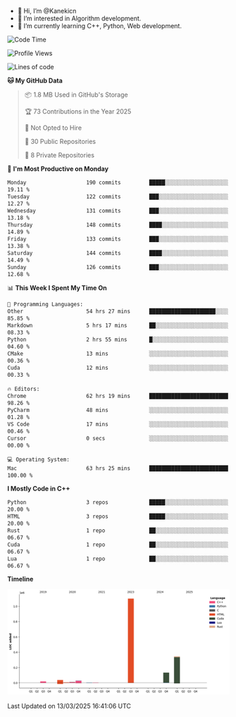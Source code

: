 - 👋 Hi, I’m @Kanekicn
- 👀 I’m interested in Algorithm development.
- 🌱 I’m currently learning C++, Python, Web development.

<!---
cotecsz/cotecsz is a ✨ special ✨ repository because its `README.md` (this file) appears on your GitHub profile.
You can click the Preview link to take a look at your changes.
--->

<!--START_SECTION:waka-->
![Code Time](http://img.shields.io/badge/Code%20Time-2%2C929%20hrs%206%20mins-blue)

![Profile Views](http://img.shields.io/badge/Profile%20Views-0-blue)

![Lines of code](https://img.shields.io/badge/From%20Hello%20World%20I%27ve%20Written-1.7%20million%20lines%20of%20code-blue)

**🐱 My GitHub Data** 

> 📦 1.8 MB Used in GitHub's Storage 
 > 
> 🏆 73 Contributions in the Year 2025
 > 
> 🚫 Not Opted to Hire
 > 
> 📜 30 Public Repositories 
 > 
> 🔑 8 Private Repositories 
 > 
📅 **I'm Most Productive on Monday** 

```text
Monday                   190 commits         █████░░░░░░░░░░░░░░░░░░░░   19.11 % 
Tuesday                  122 commits         ███░░░░░░░░░░░░░░░░░░░░░░   12.27 % 
Wednesday                131 commits         ███░░░░░░░░░░░░░░░░░░░░░░   13.18 % 
Thursday                 148 commits         ████░░░░░░░░░░░░░░░░░░░░░   14.89 % 
Friday                   133 commits         ███░░░░░░░░░░░░░░░░░░░░░░   13.38 % 
Saturday                 144 commits         ████░░░░░░░░░░░░░░░░░░░░░   14.49 % 
Sunday                   126 commits         ███░░░░░░░░░░░░░░░░░░░░░░   12.68 % 
```


📊 **This Week I Spent My Time On** 

```text
💬 Programming Languages: 
Other                    54 hrs 27 mins      █████████████████████░░░░   85.85 % 
Markdown                 5 hrs 17 mins       ██░░░░░░░░░░░░░░░░░░░░░░░   08.33 % 
Python                   2 hrs 55 mins       █░░░░░░░░░░░░░░░░░░░░░░░░   04.60 % 
CMake                    13 mins             ░░░░░░░░░░░░░░░░░░░░░░░░░   00.36 % 
Cuda                     12 mins             ░░░░░░░░░░░░░░░░░░░░░░░░░   00.33 % 

🔥 Editors: 
Chrome                   62 hrs 19 mins      █████████████████████████   98.26 % 
PyCharm                  48 mins             ░░░░░░░░░░░░░░░░░░░░░░░░░   01.28 % 
VS Code                  17 mins             ░░░░░░░░░░░░░░░░░░░░░░░░░   00.46 % 
Cursor                   0 secs              ░░░░░░░░░░░░░░░░░░░░░░░░░   00.00 % 

💻 Operating System: 
Mac                      63 hrs 25 mins      █████████████████████████   100.00 % 
```

**I Mostly Code in C++** 

```text
Python                   3 repos             █████░░░░░░░░░░░░░░░░░░░░   20.00 % 
HTML                     3 repos             █████░░░░░░░░░░░░░░░░░░░░   20.00 % 
Rust                     1 repo              ██░░░░░░░░░░░░░░░░░░░░░░░   06.67 % 
Cuda                     1 repo              ██░░░░░░░░░░░░░░░░░░░░░░░   06.67 % 
Lua                      1 repo              ██░░░░░░░░░░░░░░░░░░░░░░░   06.67 % 
```



**Timeline**

![Lines of Code chart](https://raw.githubusercontent.com/Kanekicn/Kanekicn/master/assets/bar_graph.png)


 Last Updated on 13/03/2025 16:41:06 UTC
<!--END_SECTION:waka-->
